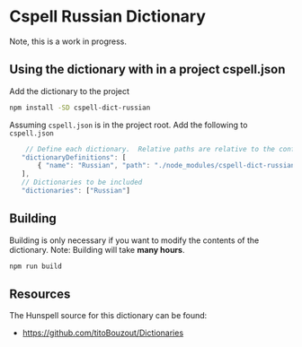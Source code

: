 # Cspell Russian Dictionary

Note, this is a work in progress.

## Using the dictionary with in a project cspell.json

Add the dictionary to the project
```sh
npm install -SD cspell-dict-russian
```

Assuming `cspell.json` is in the project root.  Add the following to `cspell.json`
```javascript
    // Define each dictionary.  Relative paths are relative to the config file.
   "dictionaryDefinitions": [
       { "name": "Russian", "path": "./node_modules/cspell-dict-russian/Russian.trie.gz"}
   ],
   // Dictionaries to be included
   "dictionaries": ["Russian"]
```


## Building

Building is only necessary if you want to modify the contents of the dictionary.  Note: Building will take **many hours**.

```sh
npm run build
```

## Resources

The Hunspell source for this dictionary can be found:

* https://github.com/titoBouzout/Dictionaries

